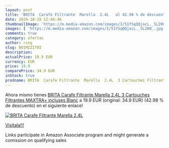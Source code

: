 ```yaml
---
layout: post
title: 'BRITA  Carafe Filtrante  Marella  2.4L   al 42.98 % de descuento'
date: 2020-10-28 12:44:46
thumbnailImage: 'https://m.media-amazon.com/images/I/51YSqQQjacL._SL200_.jpg'
images: [ 'https://m.media-amazon.com/images/I/51YSqQQjacL._SL200_.jpg' ]
comments: true
category: ofertas
author: ring
slug: B01MZZI7OI
description:
actualPrice: 19.9 EUR
currency: EUR
price: 19.9
comparePrice: 34.9 EUR
inStock: true
prodname: BRITA  Carafe Filtrante  Marella  2.4L  3 Cartouches Filtrantes MAXTRA+ incluses Blanc
---
```


Ahora mismo tienes [BRITA  Carafe Filtrante  Marella  2.4L  3 Cartouches Filtrantes MAXTRA+ incluses Blanc](https://www.amazon.fr/dp/B01MZZI7OI/?tag=tolees0d-21) a 19.9 EUR (original: 34.9 EUR) (42.98 %  de descuento) en el siguiente enlace!

[![BRITA  Carafe Filtrante  Marella  2.4L  ](https://m.media-amazon.com/images/I/51YSqQQjacL._SL200_.jpg)](https://www.amazon.fr/dp/B01MZZI7OI/?tag=tolees0d-21)

[Visítala!!!](https://www.amazon.fr/dp/B01MZZI7OI/?tag=tolees0d-21)

Links participate in Amazon Associate program and might generate a comission on qualifying sales
